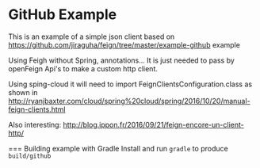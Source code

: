 GitHub Example
===================

This is an example of a simple json client based on https://github.com/jiraguha/feign/tree/master/example-github example

Using Feigh without Spring, annotations... It is just needed to pass by openFeign Api's to make a custom http client.

Using sping-cloud it will need to import FeignClientsConfiguration.class as shown in http://ryanjbaxter.com/cloud/spring%20cloud/spring/2016/10/20/manual-feign-clients.html

Also interesting:
http://blog.ippon.fr/2016/09/21/feign-encore-un-client-http/

=== Building example with Gradle
 Install and run `gradle` to produce `build/github`
